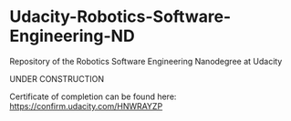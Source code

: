 # Udacity-Robotics-Software-Engineering-ND
 Repository of the Robotics Software Engineering Nanodegree at Udacity

UNDER CONSTRUCTION

Certificate of completion can be found here:
https://confirm.udacity.com/HNWRAYZP
